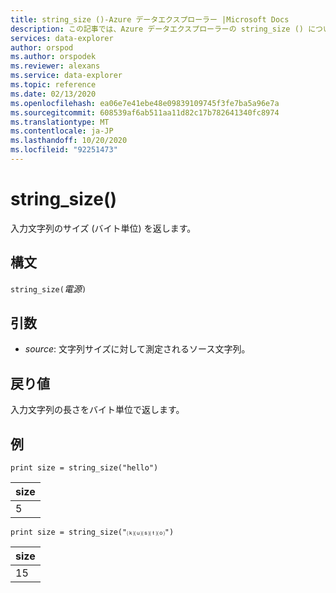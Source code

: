```yaml
---
title: string_size ()-Azure データエクスプローラー |Microsoft Docs
description: この記事では、Azure データエクスプローラーの string_size () について説明します。
services: data-explorer
author: orspod
ms.author: orspodek
ms.reviewer: alexans
ms.service: data-explorer
ms.topic: reference
ms.date: 02/13/2020
ms.openlocfilehash: ea06e7e41ebe48e09839109745f3fe7ba5a96e7a
ms.sourcegitcommit: 608539af6ab511aa11d82c17b782641340fc8974
ms.translationtype: MT
ms.contentlocale: ja-JP
ms.lasthandoff: 10/20/2020
ms.locfileid: "92251473"
---
```

# <a name="string_size"></a>string_size()

入力文字列のサイズ (バイト単位) を返します。

## <a name="syntax"></a>構文

`string_size(`*電源*`)`

## <a name="arguments"></a>引数

* *source*: 文字列サイズに対して測定されるソース文字列。

## <a name="returns"></a>戻り値

入力文字列の長さをバイト単位で返します。

## <a name="examples"></a>例

```kusto
print size = string_size("hello")
```

|size|
|---|
|5|

```kusto
print size = string_size("⒦⒰⒮⒯⒪")
```

|size|
|---|
|15|